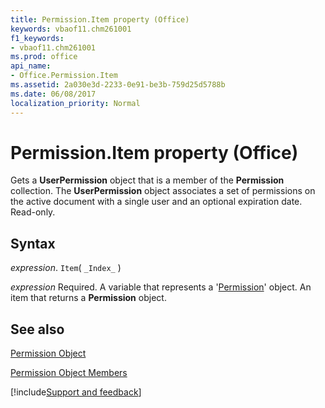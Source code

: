 ```yaml
---
title: Permission.Item property (Office)
keywords: vbaof11.chm261001
f1_keywords:
- vbaof11.chm261001
ms.prod: office
api_name:
- Office.Permission.Item
ms.assetid: 2a030e3d-2233-0e91-be3b-759d25d5788b
ms.date: 06/08/2017
localization_priority: Normal
---
```



# Permission.Item property (Office)

Gets a  **UserPermission** object that is a member of the **Permission** collection. The **UserPermission** object associates a set of permissions on the active document with a single user and an optional expiration date. Read-only.


## Syntax

_expression_. `Item`( `_Index_` )

 _expression_ Required. A variable that represents a '[Permission](Office.Permission.md)' object. An item that returns a **Permission** object.


## See also


[Permission Object](Office.Permission.md)



[Permission Object Members](overview/Library-Reference/permission-members-office.md)

[!include[Support and feedback](~/includes/feedback-boilerplate.md)]